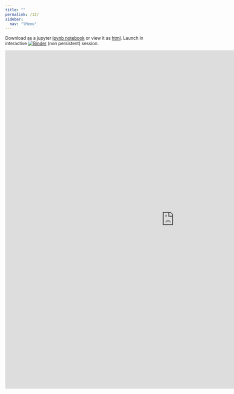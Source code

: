 ```yaml
---
title: ""
permalink: /12/
sidebar:
  nav: "lMenu"
---
```


Download as a jupyter [ipynb notebook](https://datascience-intro.github.io/1MS041-2020/lectures/12.ipynb) or view it as [html](https://datascience-intro.github.io/1MS041-2020/lectures/12.html).
Launch in interactive <a  href="https://mybinder.org/v2/gh/datascience-intro/1MS041-2020/gh-pages?filepath=lectures%2F12.ipynb" target="_blank"><img src="https://mybinder.org/badge_logo.svg" alt="Binder"></a> (non persistent) session.

<iframe src="https://datascience-intro.github.io/1MS041-2020/lectures/12.html" width="1080" height="1080" frameborder="0"></iframe>

    